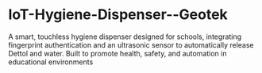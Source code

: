 # IoT-Hygiene-Dispenser--Geotek
A smart, touchless hygiene dispenser designed for schools, integrating fingerprint authentication and an ultrasonic sensor to automatically release Dettol and water. Built to promote health, safety, and automation in educational environments
